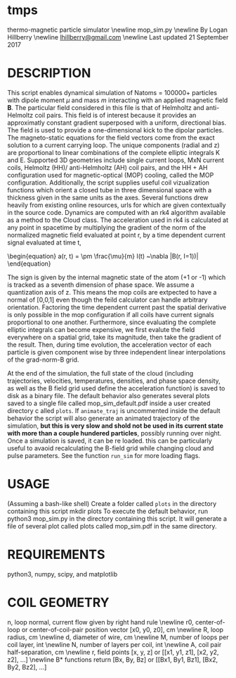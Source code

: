 tmps
====
thermo-magnetic particle simulator \newline
mop_sim.py \newline
By Logan Hillberry \newline
lhillberry@gmail.com \newline
Last updated 21 September 2017

DESCRIPTION
===========

This script enables dynamical simulation of Natoms = 100000+ particles with
dipole moment $\mu$ and mass $m$ interacting with an applied magnetic field
**B**. The particular field considered in this file is that of Helmholtz and
anti-Helmoltz coil pairs. This field is of interest because it provides an
approximatly constant gradient superposed with a uniform, directional bias. The
field is used to provide a one-dimensional kick to the dipolar particles. The
magneto-static equations for the field vectors come from the exact solution to a
current carrying loop. The unique components (radial and z) are proportional to
linear combinations of the complete elliptic integrals K and E. Supported 3D
geometries include single current loops, MxN current coils, Helmoltz (HH)/
anti-Helmholtz (AH) coil pairs, and the HH + AH configuration used for
magnetic-optical (MOP) cooling, called the MOP configuration. Additionally, the
script supplies useful coil vizualization functions which orient a closed tube
in three dimensional space with a thickness given in the same units as the axes.
Several functions drew heavily from existing online resources, urls for which
are given contextually in the source code. Dynamics are computed with an rk4
algorithm available as a method to the Cloud class. The acceleration used in rk4
is calculated at any point in spacetime by multiplying the gradient of the norm
of the normalized magnetic field evaluated at point r, by a time dependent
current signal evaluated at time t,

\begin{equation}
    a(r, t) = \pm \frac{\mu}{m}  I(t)  ~\nabla |B(r, I=1))|
\end{equation}

The sign is given by the internal magnetic state of the atom (+1 or -1) which is
tracked as a seventh dimension of phase space. We assume a quantization axis of
z. This means the mop coils are extpected to have a normal of \[0,0,1\] even
though the feild calculator can handle arbitrary orientation. Factoring the time
dependent current past the spatial derivative is only possible in the mop
configuration if all coils have current signals proportional to one another.
Furthermore, since evaluating the complete elliptic integrals can become
expensive, we first evalute the field everywhere on a spatial grid, take its
magnitude, then take the gradient of the result. Then, during time evolution,
the acceleration vector of each particle is given component wise by three
independent linear interpolations of the grad-norm-B grid.

At the end of the simulation, the full state of the cloud (including
trajectories, velocities, temperatures, densities, and phase space density, as
well as the B field grid used define the acceleration function) is saved to disk
as a binary file. The default behavior also generates several plots saved to a
single file called mop\_sim\_default.pdf inside a user created directory c alled
`plots`. If `animate_traj` is uncommented inside the default behavior the script
will also generate an animated trajectory of the simulation, **but this is very
slow and shold not be used in its current state with more than a couple hundered
particles**, possibly running over night. Once a simulation is saved, it can be
re loaded. this can be particularly useful to avaoid recalculating the B-field
grid while changing cloud and pulse parameters. See the function `run_sim` for
more loading flags.

USAGE
=====

(Assuming a bash-like shell)
Create a folder called `plots` in the directory containing this script
                              mkdir plots
To execute the default behavior, run
                            python3 mop_sim.py
in the directory containing this script. It will generate a file of several
plot called plots called mop_sim.pdf in the same directory.

REQUIREMENTS
============

python3, numpy, scipy, and matplotlib

COIL GEOMETRY
=============

n, loop normal, current flow given by right hand rule \newline
r0, center-of-loop or center-of-coil-pair position vector [x0, y0, z0], cm
\newline
R, loop radius, cm \newline
d, diameter of wire, cm \newline
M, number of loops per coil layer, int \newline
N, number of layers per coil, int \newline
A, coil pair half-separation, cm \newline
r, field points [x, y, z] or [[x1, y1, z1], [x2, y2, z2], ...] \newline
B* functions return [Bx, By, Bz] or [[Bx1, By1, Bz1], [Bx2, By2, Bz2], ...]

